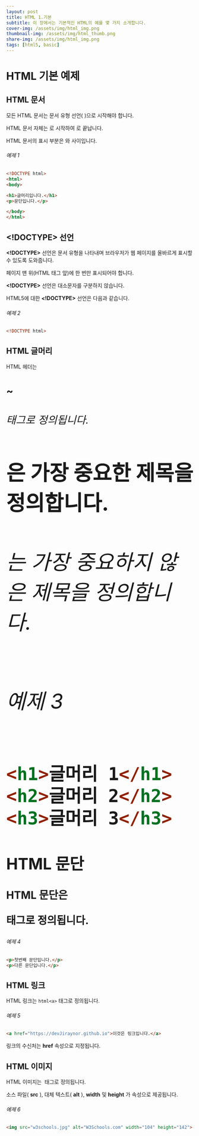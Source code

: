 ```yaml
---
layout: post
title: HTML 1.기본
subtitle: 이 장에서는 기본적인 HTML의 예를 몇 가지 소개합니다.
cover-img: /assets/img/html_img.png
thumbnail-img: /assets/img/html_thumb.png
share-img: /assets/img/html_img.png
tags: [html5, basic]
---
```


# HTML 기본 예제   
   
   
## HTML 문서   
   
모든 HTML 문서는 문서 유형 선언( **<!DOCTYPE html>** )으로 시작해야 합니다.    
    
HTML 문서 자체는 **<html>** 로 시작하여 **</html>** 로 끝납니다.

HTML 문서의 표시 부분은 **<body>** 와 **</body>** 사이입니다.
   
###### 예제 1   
```html
<!DOCTYPE html>
<html>
<body>

<h1>글머리입니다.</h1>
<p>문단입니다.</p>

</body>
</html>
```
   
## <!DOCTYPE> 선언   
   
**<!DOCTYPE>** 선언은 문서 유형을 나타내며 브라우저가 웹 페이지를 올바르게 표시할 수 있도록 도와줍니다.   
   
페이지 맨 위(HTML 태그 앞)에 한 번만 표시되어야 합니다.   
   
**<!DOCTYPE>** 선언은 대소문자를 구분하지 않습니다.   
   
HTML5에 대한 **<!DOCTYPE>** 선언은 다음과 같습니다.   
   
###### 예제 2   
```html
<!DOCTYPE html>
```   
   
## HTML 글머리   
   
HTML 헤더는 **<h1>** ~ **<h6>** 태그로 정의됩니다.   
   
**<h1>** 은 가장 중요한 제목을 정의합니다.   
**<h6>** 는 가장 중요하지 않은 제목을 정의합니다.   
   
###### 예제 3   
```html
<h1>글머리 1</h1>
<h2>글머리 2</h2>
<h3>글머리 3</h3>
```   
   
## HTML 문단   
   
HTML 문단은 **<p>** 태그로 정의됩니다.
   
###### 예제 4    
```html
<p>첫번째 문단입니다.</p>
<p>다른 문단입니다.</p>
```   
   
## HTML 링크   
   
HTML 링크는 ```html<a>``` 태그로 정의됩니다.   
   
###### 예제 5
```html
<a href="https://devJiraynor.github.io">이것은 링크입니다.</a>
```   
   
링크의 수신처는 **href** 속성으로 지정됩니다.   
   
## HTML 이미지   
   
HTML 이미지는 **<img>** 태그로 정의됩니다.

소스 파일( **src** ), 대체 텍스트( **alt** ), **width** 및 **height** 가 속성으로 제공됩니다.   
   
###### 예제 6   
```html
<img src="w3schools.jpg" alt="W3Schools.com" width="104" height="142">
```   
